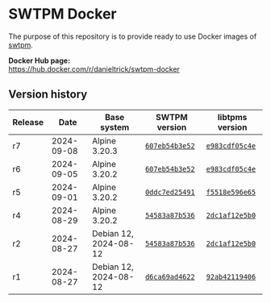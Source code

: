 SWTPM Docker
============

The purpose of this repository is to provide ready to use Docker images of [swtpm](https://github.com/stefanberger/swtpm).

**Docker Hub page:**  
<https://hub.docker.com/r/danieltrick/swtpm-docker>


Version history
---------------

| **Release** | **Date**   | **Base system**       | **SWTPM version**                                                           | **libtpms version**                                                           |
| ------------| ---------- | --------------------- | --------------------------------------------------------------------------- | ----------------------------------------------------------------------------- |
| r7          | 2024-09-08 | Alpine 3.20.3         | [`607eb54b3e52`](https://github.com/stefanberger/swtpm/commit/607eb54b3e52) | [`e983cdf05c4e`](https://github.com/stefanberger/libtpms/commit/e983cdf05c4e) |
| r6          | 2024-09-05 | Alpine 3.20.2         | [`607eb54b3e52`](https://github.com/stefanberger/swtpm/commit/607eb54b3e52) | [`e983cdf05c4e`](https://github.com/stefanberger/libtpms/commit/e983cdf05c4e) |
| r5          | 2024-09-01 | Alpine 3.20.2         | [`0ddc7ed25491`](https://github.com/stefanberger/swtpm/commit/0ddc7ed25491) | [`f5518e596e65`](https://github.com/stefanberger/libtpms/commit/f5518e596e65) |
| r4          | 2024-08-29 | Alpine 3.20.2         | [`54583a87b536`](https://github.com/stefanberger/swtpm/commit/54583a87b536) | [`2dc1af12e5b0`](https://github.com/stefanberger/libtpms/commit/2dc1af12e5b0) |
| r2          | 2024-08-27 | Debian 12, 2024-08-12 | [`54583a87b536`](https://github.com/stefanberger/swtpm/commit/54583a87b536) | [`2dc1af12e5b0`](https://github.com/stefanberger/libtpms/commit/2dc1af12e5b0) |
| r1          | 2024-08-27 | Debian 12, 2024-08-12 | [`d6ca69ad4622`](https://github.com/stefanberger/swtpm/commit/d6ca69ad4622) | [`92ab42119406`](https://github.com/stefanberger/libtpms/commit/92ab42119406) |
